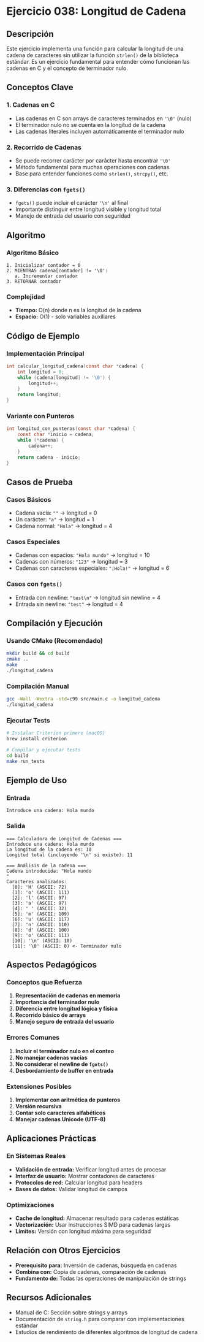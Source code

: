 # Ejercicio 038: Longitud de Cadena

## Descripción
Este ejercicio implementa una función para calcular la longitud de una cadena de caracteres sin utilizar la función `strlen()` de la biblioteca estándar. Es un ejercicio fundamental para entender cómo funcionan las cadenas en C y el concepto de terminador nulo.

## Conceptos Clave

### 1. Cadenas en C
- Las cadenas en C son arrays de caracteres terminados en `'\0'` (nulo)
- El terminador nulo no se cuenta en la longitud de la cadena
- Las cadenas literales incluyen automáticamente el terminador nulo

### 2. Recorrido de Cadenas
- Se puede recorrer carácter por carácter hasta encontrar `'\0'`
- Método fundamental para muchas operaciones con cadenas
- Base para entender funciones como `strlen()`, `strcpy()`, etc.

### 3. Diferencias con `fgets()`
- `fgets()` puede incluir el carácter `'\n'` al final
- Importante distinguir entre longitud visible y longitud total
- Manejo de entrada del usuario con seguridad

## Algoritmo

### Algoritmo Básico
```
1. Inicializar contador = 0
2. MIENTRAS cadena[contador] != '\0':
   a. Incrementar contador
3. RETORNAR contador
```

### Complejidad
- **Tiempo:** O(n) donde n es la longitud de la cadena
- **Espacio:** O(1) - solo variables auxiliares

## Código de Ejemplo

### Implementación Principal
```c
int calcular_longitud_cadena(const char *cadena) {
    int longitud = 0;
    while (cadena[longitud] != '\0') {
        longitud++;
    }
    return longitud;
}
```

### Variante con Punteros
```c
int longitud_con_punteros(const char *cadena) {
    const char *inicio = cadena;
    while (*cadena) {
        cadena++;
    }
    return cadena - inicio;
}
```

## Casos de Prueba

### Casos Básicos
- Cadena vacía: `""` → longitud = 0
- Un carácter: `"a"` → longitud = 1
- Cadena normal: `"Hola"` → longitud = 4

### Casos Especiales
- Cadenas con espacios: `"Hola mundo"` → longitud = 10
- Cadenas con números: `"123"` → longitud = 3
- Cadenas con caracteres especiales: `"¡Hola!"` → longitud = 6

### Casos con `fgets()`
- Entrada con newline: `"test\n"` → longitud sin newline = 4
- Entrada sin newline: `"test"` → longitud = 4

## Compilación y Ejecución

### Usando CMake (Recomendado)
```bash
mkdir build && cd build
cmake ..
make
./longitud_cadena
```

### Compilación Manual
```bash
gcc -Wall -Wextra -std=c99 src/main.c -o longitud_cadena
./longitud_cadena
```

### Ejecutar Tests
```bash
# Instalar Criterion primero (macOS)
brew install criterion

# Compilar y ejecutar tests
cd build
make run_tests
```

## Ejemplo de Uso

### Entrada
```
Introduce una cadena: Hola mundo
```

### Salida
```
=== Calculadora de Longitud de Cadenas ===
Introduce una cadena: Hola mundo
La longitud de la cadena es: 10
Longitud total (incluyendo '\n' si existe): 11

=== Análisis de la cadena ===
Cadena introducida: "Hola mundo
"
Caracteres analizados:
  [0]: 'H' (ASCII: 72)
  [1]: 'o' (ASCII: 111)
  [2]: 'l' (ASCII: 97)
  [3]: 'a' (ASCII: 97)
  [4]: ' ' (ASCII: 32)
  [5]: 'm' (ASCII: 109)
  [6]: 'u' (ASCII: 117)
  [7]: 'n' (ASCII: 110)
  [8]: 'd' (ASCII: 100)
  [9]: 'o' (ASCII: 111)
  [10]: '\n' (ASCII: 10)
  [11]: '\0' (ASCII: 0) <- Terminador nulo
```

## Aspectos Pedagógicos

### Conceptos que Refuerza
1. **Representación de cadenas en memoria**
2. **Importancia del terminador nulo**
3. **Diferencia entre longitud lógica y física**
4. **Recorrido básico de arrays**
5. **Manejo seguro de entrada del usuario**

### Errores Comunes
1. **Incluir el terminador nulo en el conteo**
2. **No manejar cadenas vacías**
3. **No considerar el newline de `fgets()`**
4. **Desbordamiento de buffer en entrada**

### Extensiones Posibles
1. **Implementar con aritmética de punteros**
2. **Versión recursiva**
3. **Contar solo caracteres alfabéticos**
4. **Manejar cadenas Unicode (UTF-8)**

## Aplicaciones Prácticas

### En Sistemas Reales
- **Validación de entrada:** Verificar longitud antes de procesar
- **Interfaz de usuario:** Mostrar contadores de caracteres
- **Protocolos de red:** Calcular longitud para headers
- **Bases de datos:** Validar longitud de campos

### Optimizaciones
- **Cache de longitud:** Almacenar resultado para cadenas estáticas
- **Vectorización:** Usar instrucciones SIMD para cadenas largas
- **Límites:** Versión con longitud máxima para seguridad

## Relación con Otros Ejercicios
- **Prerequisito para:** Inversión de cadenas, búsqueda en cadenas
- **Combina con:** Copia de cadenas, comparación de cadenas
- **Fundamento de:** Todas las operaciones de manipulación de strings

## Recursos Adicionales
- Manual de C: Sección sobre strings y arrays
- Documentación de `string.h` para comparar con implementaciones estándar
- Estudios de rendimiento de diferentes algoritmos de longitud de cadena
